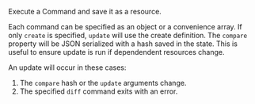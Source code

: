 Execute a Command and save it as a resource.

Each command can be specified as an object or a convenience array. If only `create` is specified, `update` will use the create definition. The `compare` property will be JSON serialized with a hash saved in the state. This is useful to ensure update is run if dependendent resources change.

An update will occur in these cases:
1. The `compare` hash or the `update` arguments change.
2. The specified `diff` command exits with an error.